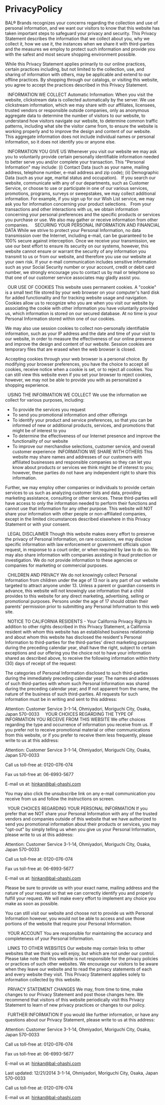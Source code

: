 # PrivacyPolicy

BAL® Brands recognizes your concerns regarding the collection and use of personal information, and we want our visitors to know that this website has taken important steps to safeguard your privacy and security. This Privacy Statement describes the information that we collect about you, why we collect it, how we use it, the instances when we share it with third-parties and the measures we employ to protect such information and provide you with the safest and most secure shopping environment possible.

While this Privacy Statement applies primarily to our online practices, certain practices including, but not limited to the collection, use, and sharing of information with others, may be applicable and extend to our offline practices. By shopping through our catalogs, or visiting this website, you agree to accept the practices described in this Privacy Statement.

 
INFORMATION WE COLLECT
Automatic Information:
When you visit the website, clickstream data is collected automatically by the server. We use clickstream information, which we may share with our affiliates, licensees, trusted vendors or responsible outside companies, only as anonymous aggregate data to determine the number of visitors to our website, to understand how visitors navigate our website, to determine common traffic patterns, including what site the visitor came from, to ensure the website is working properly and to improve the design and content of our website. This aggregate information does not include individual names or personal information, so it does not identify you or anyone else.

 
INFORMATION YOU GIVE US
Whenever you visit our website we may ask you to voluntarily provide certain personally identifiable information needed to better serve you and/or complete your transaction. This "Personal Information" may include: (i) Contact Data (such as your name, mailing address, telephone number, e-mail address and zip code); (ii) Demographic Data (such as your age, marital status and occupation).
 
If you search our website, communicate with any of our departments, such as Customer Service, or choose to use or participate in one of our various services, promotions, programs, surveys or sweepstakes, we may collect additional information. For example, if you sign up for our Wish List service, we may ask you for information concerning your product selections.
 
From your transactions and other interactions with us, we obtain information concerning your personal preferences and the specific products or services you purchase or use. We also may gather or receive information from other companies.
 
 
SECURING YOUR PERSONAL INFORMATION AND FINANCIAL DATA
While we strive to protect your Personal Information, no data transmission over the Internet, including e-mail, can be guaranteed to be 100% secure against interception. Once we receive your transmission, we use our best effort to ensure its security on our systems, however, this website cannot ensure or warrant the security of any information you transmit to us or from our website, and therefore you use our website at your own risk. If your e-mail communication includes sensitive information such as your Social Security number or your account, credit or debit card number, we strongly encourage you to contact us by mail or telephone so that one of our customer service associates may gladly assist you.

 
OUR USE OF COOKIES
This website uses permanent cookies. A "cookie" is a small text file stored by your web browser on your computer's hard disk for added functionality and for tracking website usage and navigation. Cookies allow us to recognize who you are when you visit our website by associating the cookie with other information you have voluntarily provided us, which information is stored on our secured database. At no time is your Personal Information stored within one of our cookies.

We may also use session cookies to collect non-personally identifiable information, such as your IP address and the date and time of your visit to our website, in order to measure the effectiveness of our online presence and improve the design and content of our website. Session cookies are temporary files that are erased when the web browser is closed.

Accepting cookies through your web browser is a personal choice. By modifying your browser preferences, you have the choice to accept all cookies, receive notice when a cookie is set, or to reject all cookies. You can still view this website even if you set your browser to reject cookies, however, we may not be able to provide you with as personalized a shopping experience.

 
USING THE INFORMATION WE COLLECT
We use the information we collect for various purposes, including:
- To provide the services you request
- To send you promotional information and other offerings
- To identify your product and service preferences, so that you can be informed of new or additional products, services, and promotions that might be of interest to you
- To determine the effectiveness of our Internet presence and improve the functionality of our website
- To improve our merchandise selections, customer service, and overall customer experience
 INFORMATION WE SHARE WITH OTHERS
This website may share names and addresses of our customers with affiliated businesses and responsible companies so they can let you know about products or services we think might be of interest to you; however, these parties do not have any independent right to share this information.

Further, we may employ other companies or individuals to provide certain services to us such as analyzing customer lists and data, providing marketing assistance, consulting or other services. These third-parties will have access to only the information needed to perform their functions and cannot use that information for any other purpose. This website will NOT share your information with other people or non-affiliated companies, except in the limited circumstances described elsewhere in this Privacy Statement or with your consent.

 
LEGAL DISCLAIMER
Though this website makes every effort to preserve the privacy of Personal Information, on rare occasions, we may disclose specific information with law enforcement or government officials upon request, in response to a court order, or when required by law to do so. We may also share information with companies assisting in fraud protection or investigation. We do not provide information to these agencies or companies for marketing or commercial purposes.

 
CHILDREN AND PRIVACY
We do not knowingly collect Personal Information from children under the age of 13 nor is any part of our website targeted to attract anyone under 13. Unless a parent or guardian consents in advance, this website will not knowingly use information that a child provides to this website for any direct marketing, advertising, selling or promotional purposes. Persons under the age of 17 should obtain their parents' permission prior to submitting any Personal Information to this web site.

 
NOTICE TO CALIFORNIA RESIDENTS - Your California Privacy Rights
In addition to other rights described in this Privacy Statement, a California resident with whom this website has an established business relationship and about whom this website has disclosed the resident's Personal Information to third-parties for the third-parties' direct marketing purposes during the preceding calendar year, shall have the right, subject to certain exceptions and our offering you the choice not to have your information shared as described above, to receive the following information within thirty (30) days of receipt of the request:

The categories of Personal Information disclosed to such third-parties during the immediately preceding calendar year;
The names and addresses of such third-parties with whom such Personal Information was shared during the preceding calendar year; and
If not apparent from the name, the nature of the business of such third-parties.
All requests for such information must be in writing and sent to this address:

Attention: Customer Service
3-1-14, Ohmiyadori, Moriguchi City, Osaka, Japan 570-0033
 
 
YOUR CHOICES REGARDING THE TYPE OF INFORMATION YOU RECEIVE FROM THIS WEBSITE
We offer choices regarding the type and occurrence of information you receive from us. If you prefer not to receive promotional material or other communications from this website, or if you prefer to receive them less frequently, please write to us at this address:

Attention: Customer Service
3-1-14, Ohmiyadori, Moriguchi City, Osaka, Japan 570-0033

Call us toll-free at: 0120-076-074

Fax us toll-free at: 06-6993-5677

E-mail us at: hinkan@bal-ohashi.com


You may also click the unsubscribe link on any e-mail communication you receive from us and follow the instructions on screen.

 
YOUR CHOICES REGARDING YOUR PERSONAL INFORMATION
If you prefer that we NOT share your Personal Information with any of the trusted vendors and companies outside of this website that we have authorized to send you promotional information about their products or services, you may "opt-out" by simply telling us when you give us your Personal Information, please write to us at this address:

Attention: Customer Service
3-1-14, Ohmiyadori, Moriguchi City, Osaka, Japan 570-0033

Call us toll-free at: 0120-076-074

Fax us toll-free at: 06-6993-5677

E-mail us at: hinkan@bal-ohashi.com


Please be sure to provide us with your exact name, mailing address and the nature of your request so that we can correctly identify you and properly fulfill your request. We will make every effort to implement any choice you make as soon as possible.

You can still visit our website and choose not to provide us with Personal Information however, you would not be able to access and use those portions of the website that require your Personal Information.

 
YOUR ACCOUNT
You are responsible for maintaining the accuracy and completeness of your Personal Information.

 
LINKS TO OTHER WEBSITES
Our website may contain links to other websites that we think you will enjoy, but which are not under our control. Please take note that this website is not responsible for the privacy policies or practices of such other websites. We encourage our visitors to be aware when they leave our website and to read the privacy statements of each and every website they visit. This Privacy Statement applies solely to information collected by this website.

 
PRIVACY STATEMENT CHANGES
We may, from time to time, make changes to our Privacy Statement and post those changes here. We recommend that visitors of this website periodically visit this Privacy Statement to learn of new privacy practices or changes to our policy.

 
FURTHER INFORMATION
If you would like further information, or have any questions about our Privacy Statement, please write to us at this address:

Attention: Customer Service
3-1-14, Ohmiyadori, Moriguchi City, Osaka, Japan 570-0033

Call us toll-free at: 0120-076-074

Fax us toll-free at: 06-6993-5677

E-mail us at: hinkan@bal-ohashi.com


Last updated: 12/21/2014
3-1-14, Ohmiyadori, Moriguchi City, Osaka, Japan 570-0033

Call us toll-free at: 0120-076-074

E-mail us at: hinkan@bal-ohashi.com
